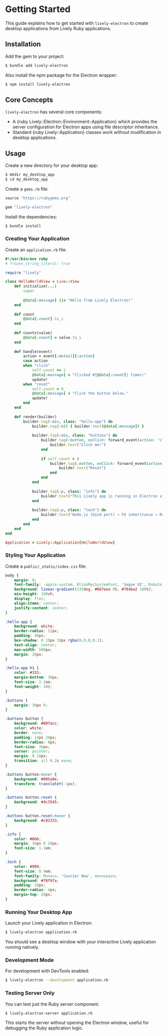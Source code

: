 # Getting Started

This guide explains how to get started with `lively-electron` to create desktop applications from Lively Ruby applications.

## Installation

Add the gem to your project:

~~~ bash
$ bundle add lively-electron
~~~

Also install the npm package for the Electron wrapper:

~~~ bash
$ npm install lively-electron
~~~

## Core Concepts

`lively-electron` has several core components:

- A {ruby Lively::Electron::Environment::Application} which provides the server configuration for Electron apps using file descriptor inheritance.
- Standard {ruby Lively::Application} classes work without modification in desktop applications.

## Usage

Create a new directory for your desktop app:

~~~ bash
$ mkdir my_desktop_app
$ cd my_desktop_app
~~~

Create a `gems.rb` file:

~~~ ruby
source "https://rubygems.org"

gem "lively-electron"
~~~

Install the dependencies:

~~~ bash
$ bundle install
~~~

### Creating Your Application

Create an `application.rb` file:

~~~ ruby
#!/usr/bin/env ruby
# frozen_string_literal: true

require "lively"

class HelloWorldView < Live::View
	def initialize(...)
		super
		
		@data[:message] ||= "Hello from Lively Electron!"
	end
	
	def count
		@data[:count].to_i
	end
	
	def count=(value)
		@data[:count] = value.to_s
	end
	
	def handle(event)
		action = event[:detail][:action]
		case action
		when "click"
			self.count += 1
			@data[:message] = "Clicked #{@data[:count]} times!"
			update!
		when "reset"
			self.count = 0
			@data[:message] = "Click the button below."
			update!
		end
	end
	
	def render(builder)
		builder.tag(:div, class: "hello-app") do
			builder.tag(:h1) { builder.text(@data[:message]) }
			
			builder.tag(:div, class: "buttons") do
				builder.tag(:button, onClick: forward_event(action: "click")) do
					builder.text("Click me!")
				end
				
				if self.count > 0
					builder.tag(:button, onClick: forward_event(action: "reset"), class: "reset") do
						builder.text("Reset")
					end
				end
			end
			
			builder.tag(:p, class: "info") do
				builder.text("This Lively app is running in Electron via file descriptor inheritance")
			end
			
			builder.tag(:p, class: "tech") do
				builder.text("Node.js (bind port) → FD inheritance → Ruby (Lively) ↔ HTTP ↔ Electron (Chromium)")
			end
		end
	end
end

Application = Lively::Application[HelloWorldView]
~~~

### Styling Your Application

Create a `public/_static/index.css` file:

~~~ css
body {
	margin: 0;
	font-family: -apple-system, BlinkMacSystemFont, 'Segoe UI', Roboto, sans-serif;
	background: linear-gradient(135deg, #667eea 0%, #764ba2 100%);
	min-height: 100vh;
	display: flex;
	align-items: center;
	justify-content: center;
}

.hello-app {
	background: white;
	border-radius: 12px;
	padding: 40px;
	box-shadow: 0 10px 30px rgba(0,0,0,0.2);
	text-align: center;
	max-width: 500px;
	margin: 20px;
}

.hello-app h1 {
	color: #333;
	margin-bottom: 30px;
	font-size: 2.2em;
	font-weight: 300;
}

.buttons {
	margin: 30px 0;
}

.buttons button {
	background: #007acc;
	color: white;
	border: none;
	padding: 14px 28px;
	border-radius: 8px;
	font-size: 16px;
	cursor: pointer;
	margin: 0 10px;
	transition: all 0.2s ease;
}

.buttons button:hover {
	background: #005a9e;
	transform: translateY(-1px);
}

.buttons button.reset {
	background: #dc3545;
}

.buttons button.reset:hover {
	background: #c82333;
}

.info {
	color: #666;
	margin: 30px 0 10px;
	font-size: 1.1em;
}

.tech {
	color: #999;
	font-size: 0.9em;
	font-family: Monaco, 'Courier New', monospace;
	background: #f8f9fa;
	padding: 10px;
	border-radius: 4px;
	margin-top: 20px;
}
~~~

### Running Your Desktop App

Launch your Lively application in Electron:

~~~ bash
$ lively-electron application.rb
~~~

You should see a desktop window with your interactive Lively application running natively.

### Development Mode

For development with DevTools enabled:

~~~ bash
$ lively-electron --development application.rb
~~~

### Testing Server Only

You can test just the Ruby server component:

~~~ bash
$ lively-electron-server application.rb
~~~

This starts the server without opening the Electron window, useful for debugging the Ruby application logic.
